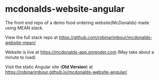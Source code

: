 # mcdonalds-website-angular
The front end repo of a demo food ordering website(McDonalds) made using MEAN stack.

View the full stack repo at https://github.com/robinarimbour/mcdonalds-website-mean/

Website is live at https://mcdonalds-app.onrender.com
(May take about a minute to load)


Visit the static Angular site (**Old Version**) at https://robinarimbour.github.io/mcdonalds-website-angular/
